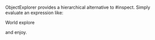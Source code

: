 ObjectExplorer provides a hierarchical alternative to #inspect. Simply evaluate an expression like:

World explore

and enjoy.
